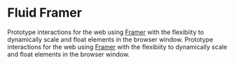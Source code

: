 # Fluid Framer

Prototype interactions for the web using [Framer](http://www.framerjs.com/) with the flexibiity to dynamically scale and float elements in the browser window.
Prototype interactions for the web using [Framer](http://www.framerjs.com/) with the flexibiity to dynamically scale and float elements in the browser window.
